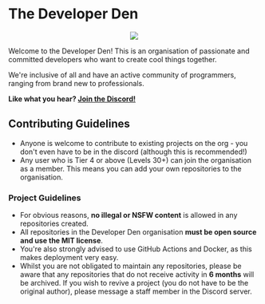 # The Developer Den

<p align="center">
  <img src="https://static.developerden.org/logo.png"/>
</p>

Welcome to the Developer Den! 
This is an organisation of passionate and committed developers who want to create cool things together. 

We're inclusive of all and have an active community of programmers, ranging from brand new to professionals.

**Like what you hear? [Join the Discord!](https://developerden.org/discord)**



## Contributing Guidelines

* Anyone is welcome to contribute to existing projects on the org - you don't even have to be in the discord (although this is recommended!)
* Any user who is Tier 4 or above (Levels 30+) can join the organisation as a member. This means you can add your own repositories to the organisation.



### Project Guidelines
* For obvious reasons, **no illegal or NSFW content** is allowed in any repositories created.
* All repositories in the Developer Den organisation **must be open source and use the MIT license**.
* You're also strongly advised to use GitHub Actions and Docker, as this makes deployment very easy. 
* Whilst you are not obligated to maintain any repositories, please be aware that any repositories that do not receive activity in **6 months** will be archived. If you wish to revive a project (you do not have to be the original author), please message a staff member in the Discord server.
